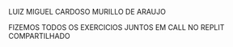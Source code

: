 LUIZ MIGUEL CARDOSO
MURILLO DE ARAUJO

FIZEMOS TODOS OS EXERCICIOS JUNTOS EM CALL NO REPLIT COMPARTILHADO 
